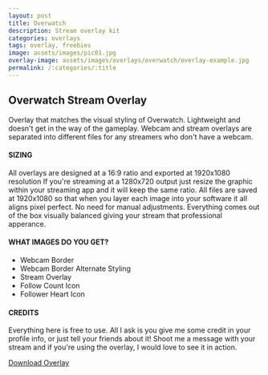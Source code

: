 ```yaml
---
layout: post
title: Overwatch
description: Stream overlay kit
categories: overlays
tags: overlay, freebies
image: assets/images/pic01.jpg
overlay-image: assets/images/overlays/overwatch/overlay-example.jpg
permalink: /:categories/:title
---
```


## Overwatch Stream Overlay

Overlay that matches the visual styling of Overwatch. Lightweight and doesn't get in the way of the gameplay. Webcam and stream overlays are separated into different files for any streamers who don't have a webcam.

#### **SIZING**
All overlays are designed at a 16:9 ratio and exported at 1920x1080 resolution If you're streaming at a 1280x720 output just resize the graphic within your streaming app and it will keep the same ratio. All files are saved at 1920x1080 so that when you layer each image into your software it all aligns pixel perfect. No need for manual adjustments. Everything comes out of the box visually balanced giving your stream that professional apperance.

#### **WHAT IMAGES DO YOU GET?**
* Webcam Border
* Webcam Border Alternate Styling
* Stream Overlay
* Follow Count Icon
* Follower Heart Icon

#### **CREDITS**

Everything here is free to use. All I ask is you give me some credit in your profile info, or just tell your friends about it! Shoot me a message with your stream and if you're using the overlay, I would love to see it in action. 

<a href="/assets/downloads/overwatch/ow-overlay.zip" class="button special icon fa-download">Download Overlay</a>

